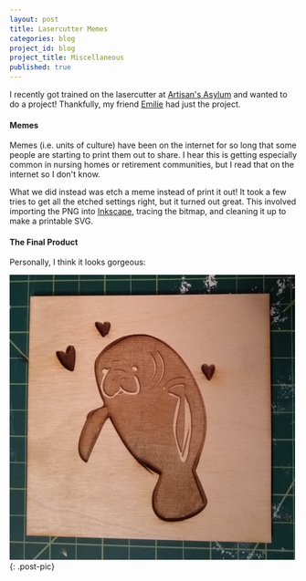 ```yaml
---
layout: post
title: Lasercutter Memes
categories: blog
project_id: blog
project_title: Miscellaneous
published: true
---
```


I recently got trained on the lasercutter at [Artisan's Asylum](http://artisansasylum.com/) and wanted to do a project! Thankfully, my friend [Emilie](https://www.emiliejosephs.com/) had just the project.

<!-- more -->

#### Memes

Memes (i.e. units of culture) have been on the internet for so long that some people are starting to print them out to share. I hear this is getting especially common in nursing homes or retirement communities, but I read that on the internet so I don't know.

What we did instead was etch a meme instead of print it out! It took a few tries to get all the etched settings right, but it turned out great. This involved importing the PNG into [Inkscape](https://inkscape.org/), tracing the bitmap, and cleaning it up to make a printable SVG.

#### The Final Product

Personally, I think it looks gorgeous:

![Manatee picture](/imgs/manatee.jpg){: .post-pic}
